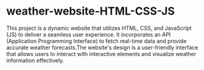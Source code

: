 # weather-website-HTML-CSS-JS
This project is a dynamic website that utilizes HTML, CSS, and JavaScript (JS) to deliver a seamless user experience. It incorporates an API (Application Programming Interface) to fetch real-time data and provide accurate weather forecasts.The website's design is a user-friendly interface that allows users to interact with interactive elements and visualize weather information effectively. 
